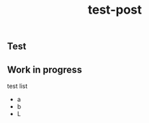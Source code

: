 ﻿---
layout: post
title: "test-post"
categories: test
---

Test
-----------------------------------------------------

Work in progress
--------------------------------------

test list

* a
* b
* L




